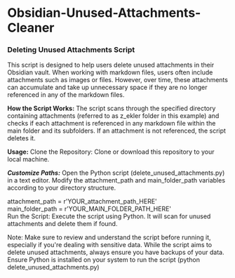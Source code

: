 # Obsidian-Unused-Attachments-Cleaner

### Deleting Unused Attachments Script

This script is designed to help users delete unused attachments in their Obsidian vault. When working with markdown files, users often include attachments such as images or files. However, over time, these attachments can accumulate and take up unnecessary space if they are no longer referenced in any of the markdown files.

**How the Script Works:**
The script scans through the specified directory containing attachments (referred to as z_ekler folder in this example) and checks if each attachment is referenced in any markdown file within the main folder and its subfolders. If an attachment is not referenced, the script deletes it.

**Usage:**
Clone the Repository: Clone or download this repository to your local machine.

***Customize Paths:*** Open the Python script (delete_unused_attachments.py) in a text editor. Modify the attachment_path and main_folder_path variables according to your directory structure.

attachment_path = r'YOUR_attachment_path_HERE'<br>
main_folder_path = r'YOUR_MAIN_FOLDER_PATH_HERE'<br>
Run the Script: Execute the script using Python. It will scan for unused attachments and delete them if found.

Note:
Make sure to review and understand the script before running it, especially if you're dealing with sensitive data. While the script aims to delete unused attachments, always ensure you have backups of your data.<br>
Ensure Python is installed on your system to run the script (python delete_unused_attachments.py)